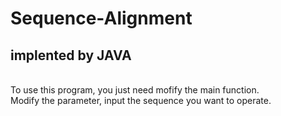 # Sequence-Alignment
## implented by JAVA
<br>To use this program, you just need mofify the main function.
<br>Modify the parameter, input the sequence you want to operate.
